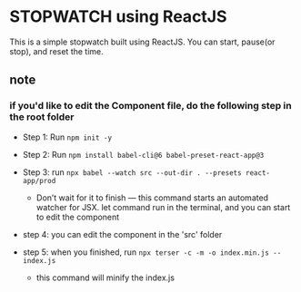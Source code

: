# STOPWATCH using ReactJS

This is a simple stopwatch built using ReactJS. You can start, pause(or stop), and reset the time.

## note

### if you'd like to edit the Component file, do the following step in the root folder

- Step 1: Run `npm init -y`
- Step 2: Run `npm install babel-cli@6 babel-preset-react-app@3`
- Step 3: run `npx babel --watch src --out-dir . --presets react-app/prod`

  - Don’t wait for it to finish — this command starts an automated watcher for JSX. let command run in the terminal, and you can start to edit the component

- step 4: you can edit the component in the 'src' folder
- step 5: when you finished, run `npx terser -c -m -o index.min.js -- index.js`

  - this command will minify the index.js
